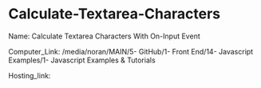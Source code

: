 # Calculate-Textarea-Characters

Name: Calculate Textarea Characters With On-Input Event

Computer_Link: /media/noran/MAIN/5- GitHub/1- Front End/14- Javascript Examples/1- Javascript Examples & Tutorials

Hosting_link: 
